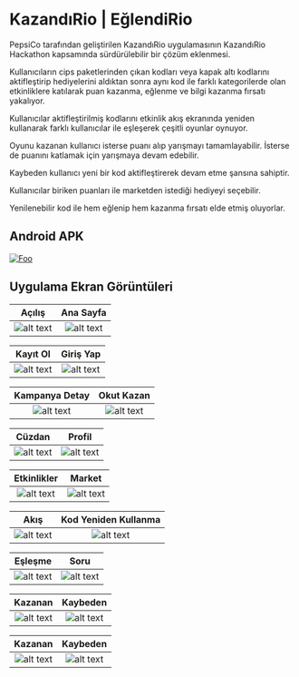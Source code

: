 # KazandıRio | EğlendiRio

PepsiCo tarafından geliştirilen KazandıRio uygulamasının KazandıRio Hackathon kapsamında sürdürülebilir bir çözüm eklenmesi.

Kullanıcıların cips paketlerinden çıkan kodları veya kapak altı kodlarını aktifleştirip hediyelerini aldıktan sonra aynı kod ile farklı kategorilerde olan etkinliklere katılarak puan kazanma, eğlenme ve bilgi kazanma fırsatı yakalıyor.

Kullanıcılar aktifleştirilmiş kodlarını etkinlik akış ekranında yeniden kullanarak farklı kullanıcılar ile eşleşerek çeşitli oyunlar oynuyor.

Oyunu kazanan kullanıcı isterse puanı alıp yarışmayı tamamlayabilir. İsterse de puanını katlamak için yarışmaya devam edebilir.

Kaybeden kullanıcı yeni bir kod aktifleştirerek devam etme şansına sahiptir.

Kullanıcılar biriken puanları ile marketden istediği hediyeyi seçebilir.

Yenilenebilir kod ile hem eğlenip hem kazanma fırsatı elde etmiş oluyorlar.

## Android APK

[![Foo](/screenshot/apkIcon.png)](https://drive.google.com/file/d/1UWC6wghJ1uj-WjxRvmWLn5Jg-4BSV4M3/view?usp=sharing)

## Uygulama Ekran Görüntüleri

Açılış             |  Ana Sayfa
:-------------------------:|:-------------------------:
![alt text](/screenshot/splash.png "Açılış") | ![alt text](/screenshot/home.png "Market")

Kayıt Ol             |  Giriş Yap
:-------------------------:|:-------------------------:
![alt text](/screenshot/register.png "Kayıt Ol") | ![alt text](/screenshot/login.png "Giriş Yap")

Kampanya Detay             |  Okut Kazan
:-------------------------:|:-------------------------:
![alt text](/screenshot/campaignDetail.png "Kampanya Detay ") | ![alt text](/screenshot/codeRedeem.png "Okut Kazan")

Cüzdan                     |  Profil
:-------------------------:|:-------------------------:
![alt text](/screenshot/wallet.png "Cüzdan") | ![alt text](/screenshot/profile.png "Profil")

Etkinlikler          |  Market
:-------------------------:|:-------------------------:
![alt text](/screenshot/events.png "Etkinlikler") | ![alt text](/screenshot/market.png "Market")

Akış             |  Kod Yeniden Kullanma
:-------------------------:|:-------------------------:
![alt text](/screenshot/flow.png "Akış") | ![alt text](/screenshot/code.png "Kod")

Eşleşme             |  Soru
:-------------------------:|:-------------------------:
![alt text](/screenshot/vs.png "Eşleşme") | ![alt text](/screenshot/question.png "Soru")

Kazanan             |  Kaybeden
:-------------------------:|:-------------------------:
![alt text](/screenshot/win.png "Kazanan") | ![alt text](/screenshot/lose.png "Kaybeden")

Kazanan             |  Kaybeden
:-------------------------:|:-------------------------:
![alt text](/screenshot/leaderboard.png "Kazanan") | ![alt text](/screenshot/leaderboard.png "Kaybeden")